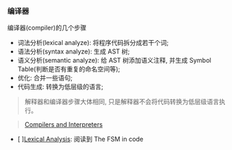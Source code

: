 ### 编译器

编译器(compiler)的几个步骤

* 词法分析(lexical analyze): 将程序代码拆分成若干个词;
* 语法分析(syntax analyze): 生成 AST 树;
* 语义分析(semantic analyze): 给 AST 树添加语义注释, 并生成 Symbol Table(判断是否有重复的命名空间等);
* 优化: 合并一些语句;
* 代码生成: 转换为低层级的语言;

> 解释器和编译器步骤大体相同, 只是解释器不会将代码转换为低层级语言执行。

> [Compilers and Interpreters](https://medium.com/hackernoon/compilers-and-interpreters-3e354a2e41cf)

- [ ][Lexical Analysis](https://medium.com/hackernoon/lexical-analysis-861b8bfe4cb0): 阅读到 The FSM in code